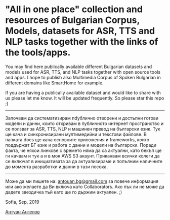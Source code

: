 # "All in one place" collection and resources of Bulgarian Corpus, Models, datasets for ASR, TTS and NLP tasks together with the links of the tools/apps.
You may find here publically available different Bulgarian datasets and models used for ASR, TTS, and NLP tasks together with open source tools and apps. I hope to publish also Multimedia Corpus of Spoken Bulgarian in different domains like SmartHome for example.

If you are having a publically available dataset and would like to share with us please let me know.
It will be updated frequently. So please star this repo ;)
__________________________
Започвам да систематизирам пdублично отворени и достъпни готови модели и данни, които откривам в публичното интернет пространство и се ползват за ASR, TTS, NLP и машинен превод на български език. Тук ще кача и синхронизирани мултимедийни и текстови файлове. В папката docs ще кача основните приложения и frameworks, които поддържат БГ език и работа с данни и модели на български. 
Поради факта, че някои линкове с времето няма да са актуални, като бекъп ще ги качвам и тук а и в моя AWS S3 акаунт.
Приканвам всички колеги да се включат в инициативата за да актуализираме и попълним наличните до момента разработки и данни в тази посока.
________
Може да ми пишете на: antouan.bg@gmail.com за повече информация или ако желаете да Ви включа като Collaborators.
Ако пък ли не може да дадете звездичка тъй като ще го държим актуален. ;)

Sofia, Sep, 2019

[Антуан Ангелов](https://www.linkedin.com/in/antouan/)
